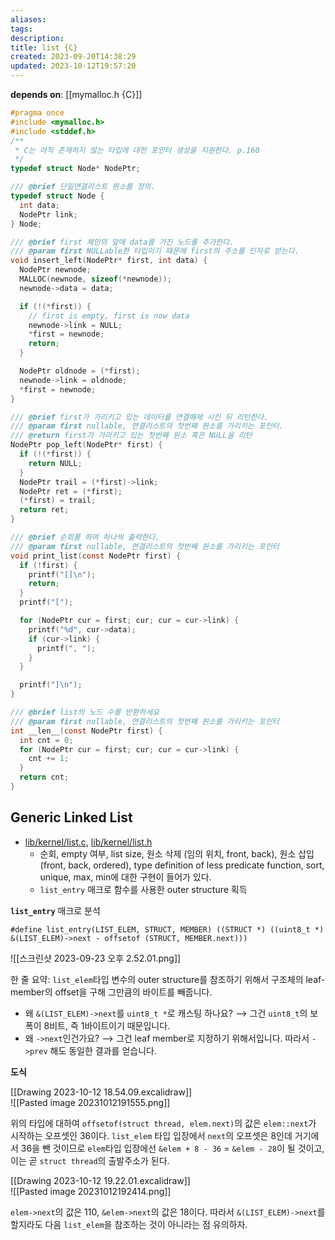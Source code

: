 ```yaml
---
aliases: 
tags: 
description:
title: list {C}
created: 2023-09-20T14:38:29
updated: 2023-10-12T19:57:20
---
```

**depends on**: [[mymalloc.h {C}]]

```c
#pragma once
#include <mymalloc.h>
#include <stddef.h>
/**
 * C는 아직 존재하지 않는 타입에 대한 포인터 생성을 지원한다. p.160
 */
typedef struct Node* NodePtr;

/// @brief 단일연결리스트 원소를 정의.
typedef struct Node {
  int data;
  NodePtr link;
} Node;

/// @brief first 체인의 앞에 data를 가진 노드를 추가한다.
/// @param first NULLable한 타입이기 때문에 first의 주소를 인자로 받는다.
void insert_left(NodePtr* first, int data) {
  NodePtr newnode;
  MALLOC(newnode, sizeof(*newnode));
  newnode->data = data;

  if (!(*first)) {
    // first is empty, first is now data
    newnode->link = NULL;
    *first = newnode;
    return;
  }

  NodePtr oldnode = (*first);
  newnode->link = oldnode;
  *first = newnode;
}

/// @brief first가 가리키고 있는 데이터를 연결해제 시킨 뒤 리턴한다.
/// @param first nullable, 연결리스트의 첫번째 원소를 가리키는 포인터.
/// @return first가 가리키고 있는 첫번째 원소 혹은 NULL을 리턴
NodePtr pop_left(NodePtr* first) {
  if (!(*first)) {
    return NULL;
  }
  NodePtr trail = (*first)->link;
  NodePtr ret = (*first);
  (*first) = trail;
  return ret;
}

/// @brief 순회를 하며 하나씩 출력한다.
/// @param first nullable, 연결리스트의 첫번째 원소를 가리키는 포인터
void print_list(const NodePtr first) {
  if (!first) {
    printf("[]\n");
    return;
  }
  printf("[");

  for (NodePtr cur = first; cur; cur = cur->link) {
    printf("%d", cur->data);
    if (cur->link) {
      printf(", ");
    }
  }

  printf("]\n");
}

/// @brief list의 노드 수를 반환하세요
/// @param first nullable, 연결리스트의 첫번째 원소를 가리키는 포인터
int __len__(const NodePtr first) {
  int cnt = 0;
  for (NodePtr cur = first; cur; cur = cur->link) {
    cnt += 1;
  }
  return cnt;
}
```

## Generic Linked List

- [lib/kernel/list.c](https://github.com/ChoiWheatley/swjungle-week07-09/blob/master/lib/kernel/list.c), [lib/kernel/list.h](https://github.com/ChoiWheatley/swjungle-week07-09/blob/master/include/lib/kernel/list.h)
	- 순회, empty 여부, list size, 원소 삭제 (임의 위치, front, back), 원소 삽입 (front, back, ordered), type definition of less predicate function, sort, unique, max, min에 대한 구현이 들어가 있다.
	- `list_entry` 매크로 함수를 사용한 outer structure 획득 

**`list_entry`** 매크로 분석

```
#define list_entry(LIST_ELEM, STRUCT, MEMBER) ((STRUCT *) ((uint8_t *) &(LIST_ELEM)->next - offsetof (STRUCT, MEMBER.next)))
```

![[스크린샷 2023-09-23 오후 2.52.01.png]]

한 줄 요약: `list_elem`타입 변수의 outer structure를 참조하기 위해서 구조체의 leaf-member의 offset을 구해 그만큼의 바이트를 빼줍니다.

- 왜 `&(LIST_ELEM)->next`를 `uint8_t *`로 캐스팅 하나요? ⟶ 그건 `uint8_t`의 보폭이 8비트, 즉 1바이트이기 때문입니다.
- 왜 `->next`인건가요? ⟶ 그건 leaf member로 지정하기 위해서입니다. 따라서 `->prev` 해도 동일한 결과를 얻습니다. 

**도식**

[[Drawing 2023-10-12 18.54.09.excalidraw]]  
![[Pasted image 20231012191555.png]]

위의 타입에 대하여 `offsetof(struct thread, elem.next)`의 값은 `elem::next`가 시작하는 오프셋인 36이다. `list_elem` 타입 입장에서 `next`의 오프셋은 8인데 거기에서 36을 뺀 것이므로 `elem`타입 입장에선 `&elem + 8 - 36` = `&elem - 28`이 될 것이고, 이는 곧 `struct thread`의 출발주소가 된다.

[[Drawing 2023-10-12 19.22.01.excalidraw]]  
![[Pasted image 20231012192414.png]]

`elem->next`의 값은 110, `&elem->next`의 값은 18이다. 따라서 `&(LIST_ELEM)->next`를 할지라도 다음 `list_elem`을 참조하는 것이 아니라는 점 유의하자.

